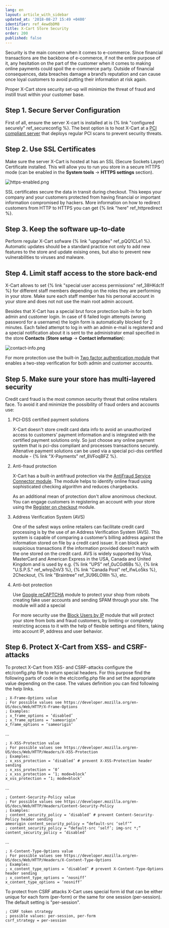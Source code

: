 ```yaml
---
lang: en
layout: article_with_sidebar
updated_at: '2018-08-27 15:49 +0400'
identifier: ref_4ewdbDM8
title: X-Cart Store Security
order: 200
published: false
---
```

Security is the main concern when it comes to e-commerce. Since financial transactions are the backbone of e-commerce, if not the entire purpose of it, any hesitation on the part of the customer when it comes to making online payments could spoil the e-commerce party. Outside of financial consequences, data breaches damage a brand’s reputation and can cause once loyal customers to avoid putting their information at risk again. 

Proper X-Cart store security set-up will minimize the threat of fraud and instill trust within your customer base.

## Step 1. Secure Server Configuration

First of all, ensure the server X-cart is installed at is {% link "configured securely" ref_secureconfig %}. The best option is to host X-Cart at a [PCI compliant server](https://www.x-cart.com/hosting.html "X-Cart Store Security") that deploys regular PCI scans to prevent security threats. 

## Step 2. Use SSL Certificates

Make sure the server X-Cart is hosted at has an SSL (Secure Sockets Layer) Certificate installed. This will allow you to run you store in a secure HTTPS mode (can be enabled in the **System tools** -> **HTTPS settings** section). 

![https-enabled.png]({{site.baseurl}}/attachments/ref_4ewdbDM8/https-enabled.png)

SSL certificates secure the data in transit during checkout. This keeps your company and your customers protected from having financial or important information compromised by hackers. More information on how to redirect customers from HTTP to HTTPS you can get {% link "here" ref_httpredirect %}. 

## Step 3. Keep the software up-to-date

Perform regular X-Cart sofware {% link "upgrades" ref_pQQ1CLe1 %}. Automatic updates should be a standard practice not only to add new features to the store and update exising ones, but also to prevent new vulnerabilities to viruses and malware.

## Step 4. Limit staff access to the store back-end

X-Cart allows to set {% link "special user access permissions" ref_38HKdc1f %} for different staff members depending on the roles they are performing in your store. Make sure each staff member has his personal account in your store and does not not use the main root admin account. 

Besides that X-Cart has a special brut force protection built-in for both admin and customer login. In case of 6 failed login attempts (wrong password for a username) the login form is automatically blocked for 2 minutes. Each failed attempt to log in with an admin e-mail is registered and a special notification about it is sent to the administrator email specified in the  store **Contacts** (**Store setup** -> **Contact information**):

![contact-info.png]({{site.baseurl}}/attachments/ref_4ewdbDM8/contact-info.png)

For more protection use the built-in [Two factor authentication module](https://market.x-cart.com/addons/two-factor-authorization.html "X-Cart Store Security") that enables a two-step verification for both admin and customer accounts.

## Step 5. Make sure your store has multi-layered security

Credit card fraud is the most common security threat that online retailers face. To avoid it and minimize the possibility of fraud orders and accounts use:

1. PCI-DSS certified payment solutions
   
   X-Cart doesn't store credit card data info to avoid an unauthorized access to customers’ payment information and is integrated with the certified payment solutions only. So just choose any online payment system that is pci-dss compliant and processes transactions securely. Altenative payment solutions can be used via a special pci-dss certified module - {% link "X-Payments" ref_8VFoqBFZ %}. 

2. Anti-fraud protection

   X-Cart has a built-in antifraud protection via the [AntiFraud Service Connector module](https://market.x-cart.com/addons/antifraud.html "X-Cart Store Security"). The module helps to identify online fraud using sophisticated checking algorithm and reduces chargebacks.
   
   As an additional mean of protection don't allow anonimous checkout. You can engage customers in registering an account with your store using the [Register on checkout](https://market.x-cart.com/addons/register-on-checkout.html "X-Cart Store Security") module. 

3. Address Verification System (AVS)
   
   One of the safest ways online retailers can facilitate credit card processing is by the use of an Address Verification System (AVS). This system is capable of comparing a customer’s billing address against the information stored on file by a credit card issuer. It can block any suspicious transactions if the information provided doesn’t match with the one stored on the credit card.
   AVS is widely supported by Visa, MasterCard and American Express in the USA, Canada and United Kingdom and is used by e.g. {% link "UPS" ref_0uCGd6Bs %}, {% link "U.S.P.S." ref_whrpZnV3 %}, {% link "Canada Post" ref_ifwLo5ks %}, 2Checkout, {% link "Braintree" ref_3U96LOWn %}, etc.

4. Anti-bot protection

   Use [Google reCAPTCHA](https://market.x-cart.com/addons/google-recaptcha.html "X-Cart Store Security") module to protect your shop from robots creating fake user accounts and sending SPAM through your site. The module will add a special 
   
   For more security use the [Block Users by IP](https://market.x-cart.com/addons/block-users-by-IP-country-user-agent.html "X-Cart Store Security") module that will protect your store from bots and fraud customers, by limiting or completely restricting access to it with the help of flexible settings and filters, taking into account IP, address and user behavior.

## Step 6. Protect X-Cart from XSS- and CSRF-attacks

To protect X-Cart from XSS- and CSRF-attacks configure the etc/config.php file to return special headers. For this purpose find the following parts of code in the  etc/config.php file and set the appropriate value depending on the case. The values definition you can find following the help links. 


```
; X-Frame-Options value
; For possible values see https://developer.mozilla.org/en-US/docs/Web/HTTP/X-Frame-Options
; Examples:
; x_frame_options = ‘disabled’
; x_frame_options = ‘sameorigin’
x_frame_options = ‘sameorigin’
```
...


```
; X-XSS-Protection value
; For possible values see https://developer.mozilla.org/en-US/docs/Web/HTTP/Headers/X-XSS-Protection
; Examples:
; x_xss_protection = ‘disabled’ # prevent X-XSS-Protection header sending
; x_xss_protection = ‘0’
; x_xss_protection = ‘1; mode=block’
x_xss_protection = ‘1; mode=block’
```
...


```
; Content-Security-Policy value
; For possible values see https://developer.mozilla.org/en-US/docs/Web/HTTP/Headers/Content-Security-Policy
; Examples:
; content_security_policy = ‘disabled’ # prevent Content-Security-Policy header sending
ameorigin content_security_policy = “default-src ‘self’”
; content_security_policy = “default-src ‘self’; img-src *;”
content_security_policy = ‘disabled’
```
...


```
; X-Content-Type-Options value
; For possible values see https://developer.mozilla.org/en-US/docs/Web/HTTP/Headers/X-Content-Type-Options
; Examples:
; x_content_type_options = ‘disabled’ # prevent X-Content-Type-Options header sending
; x_content_type_options = ‘nosniff’
x_content_type_options = ‘nosniff’
```

To protect from CSRF attacks X-Cart uses special form id that can be either unique for each form (per-form) or the same for one session (per-session). The default setting is "per-session".


```
; CSRF token strategy
; possible values: per-session, per-form
csrf_strategy = per-session
```
